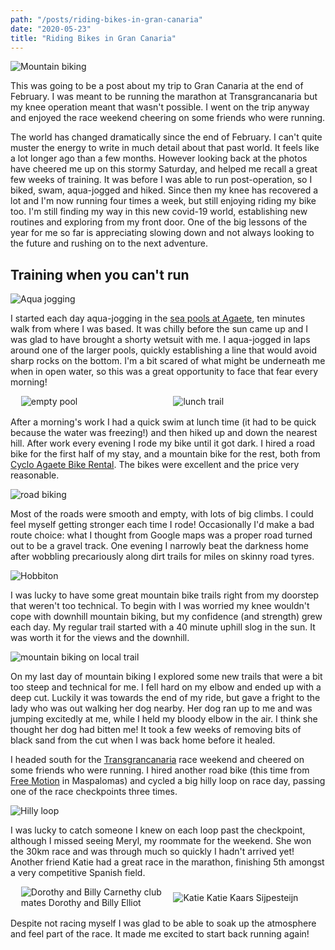 ```yaml
---
path: "/posts/riding-bikes-in-gran-canaria"
date: "2020-05-23"
title: "Riding Bikes in Gran Canaria"
---
```


![Mountain biking](../images/riding-bikes-in-gran-canaria/mtb-gc.jpg)

This was going to be a post about my trip to Gran Canaria at the end of February. I was meant to be running the marathon at Transgrancanaria but my knee operation meant that wasn't possible. I went on the trip anyway and enjoyed the race weekend cheering on some friends who were running.

<!-- end -->

The world has changed dramatically since the end of February. I can't quite muster the energy to write in much detail about that past world. It feels like a lot longer ago than a few months. However looking back at the photos have cheered me up on this stormy Saturday, and helped me recall a great few weeks of training. It was before I was able to run post-operation, so I biked, swam, aqua-jogged and hiked. Since then my knee has recovered a lot and I'm now running four times a week, but still enjoying riding my bike too. I'm still finding my way in this new covid-19 world, establishing new routines and exploring from my front door. One of the big lessons of the year for me so far is appreciating slowing down and not always looking to the future and rushing on to the next adventure.

## Training when you can't run

![Aqua jogging](../images/riding-bikes-in-gran-canaria/aqua-jogging.jpg)

I started each day aqua-jogging in the [sea pools at Agaete](https://www.hellocanaryislands.com/natural-pools/gran-canaria/las-salinas-de-agaete/), ten minutes walk from where I was based. It was chilly before the sun came up and I was glad to have brought a shorty wetsuit with me. I aqua-jogged in laps around one of the larger pools, quickly establishing a line that would avoid sharp rocks on the bottom. I'm a bit scared of what might be underneath me when in open water, so this was a great opportunity to face that fear every morning!

<div style="display: flex; justify-content: space-evenly; margin-bottom: 1rem;">
    <div style="width: 45%">
        <img src="../images/riding-bikes-in-gran-canaria/empty-pool.jpg" alt="empty pool">
    </div>
    <div style="width: 45%">
        <img src="../images/riding-bikes-in-gran-canaria/lunch-trail.jpg" alt="lunch trail">
    </div>
</div>

After a morning's work I had a quick swim at lunch time (it had to be quick because the water was freezing!) and then hiked up and down the nearest hill. After work every evening I rode my bike until it got dark. I hired a road bike for the first half of my stay, and a mountain bike for the rest, both from [Cyclo Agaete Bike Rental](https://www.facebook.com/Cyclo-Agaete-Bike-Rental-641591279633781/). The bikes were excellent and the price very reasonable.

![road biking](../images/riding-bikes-in-gran-canaria/bike-view.jpg)

Most of the roads were smooth and empty, with lots of big climbs. I could feel myself getting stronger each time I rode! Occasionally I'd make a bad route choice: what I thought from Google maps was a proper road turned out to be a gravel track. One evening I narrowly beat the darkness home after wobbling precariously along dirt trails for miles on skinny road tyres.

![Hobbiton](../images/riding-bikes-in-gran-canaria/hobbit-land.jpg)

I was lucky to have some great mountain bike trails right from my doorstep that weren't too technical. To begin with I was worried my knee wouldn't cope with downhill mountain biking, but my confidence (and strength) grew each day. My regular trail started with a 40 minute uphill slog in the sun. It was worth it for the views and the downhill.

![mountain biking on local trail](../images/riding-bikes-in-gran-canaria/mtb-2.jpg)

On my last day of mountain biking I explored some new trails that were a bit too steep and technical for me. I fell hard on my elbow and ended up with a deep cut. Luckily it was towards the end of my ride, but gave a fright to the lady who was out walking her dog nearby. Her dog ran up to me and was jumping excitedly at me, while I held my bloody elbow in the air. I think she thought her dog had bitten me! It took a few weeks of removing bits of black sand from the cut when I was back home before it healed.

I headed south for the [Transgrancanaria](https://www.transgrancanaria.net/) race weekend and cheered on some friends who were running. I hired another road bike (this time from [Free Motion](https://www.free-motion.com/) in Maspalomas) and cycled a big hilly loop on race day, passing one of the race checkpoints three times.

![Hilly loop](../images/riding-bikes-in-gran-canaria/tgc-loops.jpg)

I was lucky to catch someone I knew on each loop past the checkpoint, although I missed seeing Meryl, my roommate for the weekend. She won the 30km race and was through much so quickly I hadn't arrived yet! Another friend Katie had a great race in the marathon, finishing 5th amongst a very competitive Spanish field.

<div style="display: flex; justify-content: space-evenly; align-items: center; margin-bottom: 1rem;">
    <div style="width: 45%">
        <img src="../images/riding-bikes-in-gran-canaria/dorothy-billy.jpg" alt="Dorothy and Billy">
        Carnethy club mates Dorothy and Billy Elliot
    </div>
    <div style="width: 45%">
        <img src="../images/riding-bikes-in-gran-canaria/katie.jpg" alt="Katie">
        Katie Kaars Sijpesteijn
    </div>
</div>

Despite not racing myself I was glad to be able to soak up the atmosphere and feel part of the race. It made me excited to start back running again!